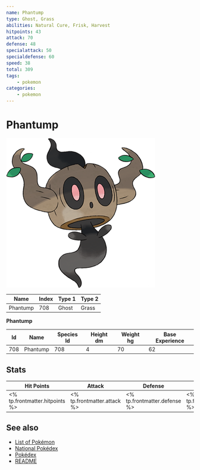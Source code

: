 ```yaml
---
name: Phantump
type: Ghost, Grass
abilities: Natural Cure, Frisk, Harvest
hitpoints: 43
attack: 70
defense: 48
specialattack: 50
specialdefense: 60
speed: 38
total: 309
tags:
    - pokemon
categories:
    - pokemon
---
```


# Phantump


![Phantump](images/708.png)

| **Name** | **Index** | **Type 1** | **Type 2** |
|----|----|----|----|
| Phantump | 708 | Ghost | Grass  |

**Phantump** 




| **Id** | **Name** | **Species Id** | **Height dm** | **Weight hg** | **Base Experience** |
|--------|----------|----------------|------------|------------|---------------------|
| 708 | Phantump | 708 | 4 | 70 | 62 |



## Stats

| **Hit Points** | **Attack** | **Defense** | **Special Attack** | **Special Defense** | **Speed** | **Total** |
|----------------|------------|-------------|--------------------|---------------------|-----------|-----------|
| <% tp.frontmatter.hitpoints %> | <% tp.frontmatter.attack %> | <% tp.frontmatter.defense %> | <% tp.frontmatter.specialattack %> | <% tp.frontmatter.specialdefense %> | <% tp.frontmatter.speed %> | <% tp.frontmatter.total %> |

## See also

- [List of Pokémon](../pokemon.md)
- [National Pokédex](../national_pokedex.md)
- [Pokédex](../pokedex.md)
- [README](../README.md)
